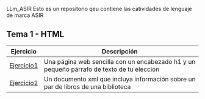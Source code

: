LLm_ASIR
Esto es un repositorio qeu contiene las catividades de lenguaje de marca ASIR

## Tema 1 - HTML


|          Ejercicio                      |     Descripción                                                                          |
| --------------------------------------- | ------------------------------------------------------------------------------------------ |
| [Ejercicio1](tema1/activHTML1.html)     |  Una página web sencilla con un encabezado h1 y un pequeño párrafo de texto de tu elección |
| [Ejercicio2](tema2/biblioteca.html)     |  Un documento xml que incluya información sobre un par de libros de una biblioteca        |
